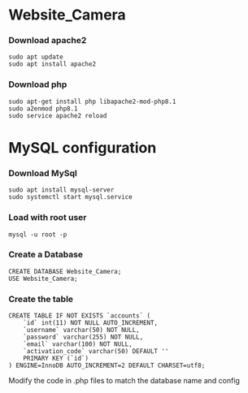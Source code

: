 # Website_Camera

### Download apache2 
````
sudo apt update
sudo apt install apache2 
````
### Download php 
````
sudo apt-get install php libapache2-mod-php8.1
sudo a2enmod php8.1
sudo service apache2 reload
````

# MySQL configuration 

### Download MySql 
````
sudo apt install mysql-server
sudo systemctl start mysql.service
````
### Load with root user
````
mysql -u root -p
````
### Create a Database
````
CREATE DATABASE Website_Camera;
USE Website_Camera;
````
### Create the table 
````
CREATE TABLE IF NOT EXISTS `accounts` (
	`id` int(11) NOT NULL AUTO_INCREMENT,
  	`username` varchar(50) NOT NULL,
  	`password` varchar(255) NOT NULL,
  	`email` varchar(100) NOT NULL,
    `activation_code` varchar(50) DEFAULT ''
    PRIMARY KEY (`id`)
) ENGINE=InnoDB AUTO_INCREMENT=2 DEFAULT CHARSET=utf8;
````
 Modify the code in .php files to match the database name and config
